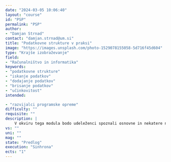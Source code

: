 ```yaml
---
date: "2024-03-05 10:06:40"
layout: "course"
id: "PSP"
permalink: "PSP"
author:
- "Damjan Strnad"
contact: "damjan.strnad@um.si"
title: "Podatkovne strukture v praksi"
image: "https://images.unsplash.com/photo-1529078155058-5d716f45d604"
type: "Krajše izobraževanje"
field:
- "Računalništvo in informatika"
keywords:
- "podatkovne strukture"
- "iskanje podatkov"
- "dodajanje podatkov"
- "brisanje podatkov"
- "učinkovitost"
intended:

- "razvijalci programske opreme"
difficulty: ""
requisite: ""
description: |
    V okviru tega modula bodo udeleženci spoznali osnovne in nekatere napredne podatkovne strukture za organizirano hrambo podatkov. Seznanili se bodo z osnovnimi operacijami na podatkovnih strukturah, kot so iskanje, dodajanje in brisanje podatkov, ter njihovo časovno zahtevnostjo. Teoretično znanje bodo podkrepili v praktičnem delu, kjer bodo za izbrane oblike realnih problemov uporabili različne podatkovne strukture in primerjali njihovo učinkovitost pri različnih razmerjih operacij iskanja, dodajanja in brisanja podatkov.
vs: ""
uni: ""
mag: ""
state: "Predlog"
execution: "Sinhrona"
ects: "1"
---
```

